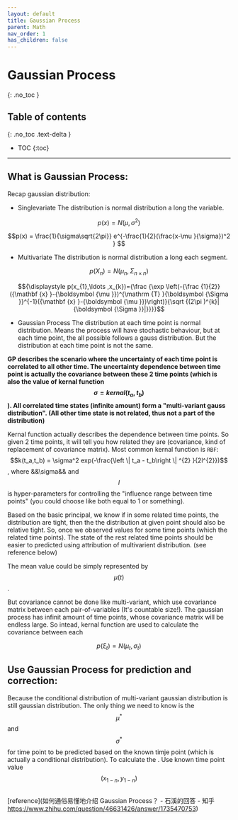 ```yaml
---
layout: default
title: Gaussian Process
parent: Math
nav_order: 1
has_children: false
---
```

<script
  src="https://cdn.mathjax.org/mathjax/latest/MathJax.js?config=TeX-AMS-MML_HTMLorMML"
  type="text/javascript">
</script>

# Gaussian Process
{: .no_toc }

## Table of contents
{: .no_toc .text-delta }

- TOC
{:toc}

---


## What is Gaussian Process:
Recap gaussian distribution:
* Singlevariate
The distribution is normal distribution a long the variable.

$$p(x) = N(\mu, \sigma^2)$$ 

 $$p(x) = \frac{1}{\sigma\sqrt{2\pi}} e^{-\frac{1}{2}(\frac{x-\mu }{\sigma})^2  } $$

* Multivariate
The distribution is normal distribution a long each segment.

$$p(X_n) = N(\mu_n, \Sigma_{n \times n} )$$

$${\displaystyle p(x_{1},\ldots ,x_{k})={\frac {\exp \left(-{\frac {1}{2}}({\mathbf {x} }-{\boldsymbol {\mu }})^{\mathrm {T} }{\boldsymbol {\Sigma }}^{-1}({\mathbf {x} }-{\boldsymbol {\mu }})\right)}{\sqrt {(2\pi )^{k}|{\boldsymbol {\Sigma }}|}}}}$$

* Gaussian Process
The distribution at each time point is normal distribution. Means the process will have stochastic behaviour, but at each time point, the all possible follows a gauss distribution. But the distribution at each time point is not the same. 

**GP describes the scenario where the uncertainty of each time point is correlated to all other time. The uncertainty dependence between time point is actually the covariance between these 2 time points (which is also the value of kernal function $$\sigma = kernal(t_a,t_b)$$). All correlated time states (infinite amount) form a "multi-variant gauss distribution". (All other time state is not related, thus not a part of the distribution)**

Kernal function actually describes the dependence between time points. So given 2 time points, it will tell you how related they are (covariance, kind of replacement of covariance matrix). Most common kernal function is `RBF`: $$k(t_a,t_b) = \sigma^2 exp(-\frac{\left \| t_a - t_b\right \| ^{2} }{2l^{2}})$$, where &&\sigma&& and $$l$$ is hyper-parameters for controlling the "influence range between time points" (you could choose like both equal to 1 or something).

Based on the basic principal, we know if in some related time points, the distribution are tight, then the the distribution at given point should also be relative tight. So, once we observed values for some time points (which the related time points). The state of the rest related time points should be easier to predicted using attribution of multivarient distribution. (see reference below)

The mean value could be simply represented by $$\mu(t)$$.

But covariance cannot be done like multi-variant, which use covariance matrix between each pair-of-variables (It's countable size!). The gaussian process has infinit amount of time points, whose  covariance matrix will be endless large. So intead, kernal function are used to calculate the covariance between each  

$$p(\xi _t) = N(\mu_t, \sigma_t)$$


## Use Gaussian Process for prediction and correction:
Because the conditional distribution of multi-variant gaussian distribution is still gaussian distribution. The only thing we need to know is the $$\mu^*$$ and $$\sigma^*$$ for time point to be predicted based on the known timje point (which is actually a conditional distribution). To calculate the . Use known time point value $$(x_{1-n},y_{1-n})$$ 

```python

```
[reference](如何通俗易懂地介绍 Gaussian Process？ - 石溪的回答 - 知乎
https://www.zhihu.com/question/46631426/answer/1735470753)